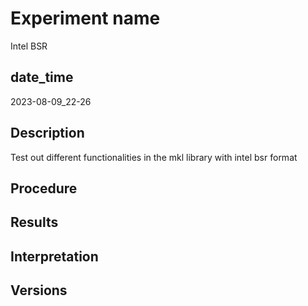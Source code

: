 Experiment name
===============
Intel BSR

date\_time
----------
2023-08-09\_22-26

Description
-----------
Test out different functionalities in the mkl library with intel bsr format

Procedure
---------

Results
-------

Interpretation
--------------

Versions
--------

